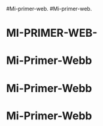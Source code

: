 #Mi-primer-web.
#Mi-primer-web.
# MI-PRIMER-WEB-
# Mi-Primer-Webb
# Mi-Primer-Webb
# Mi-Primer-Webb
